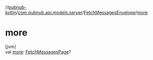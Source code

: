 //[pubnub-kotlin](../../../index.md)/[com.pubnub.api.models.server](../index.md)/[FetchMessagesEnvelope](index.md)/[more](more.md)

# more

[jvm]\
val [more](more.md): [FetchMessagesPage](../-fetch-messages-page/index.md)?

